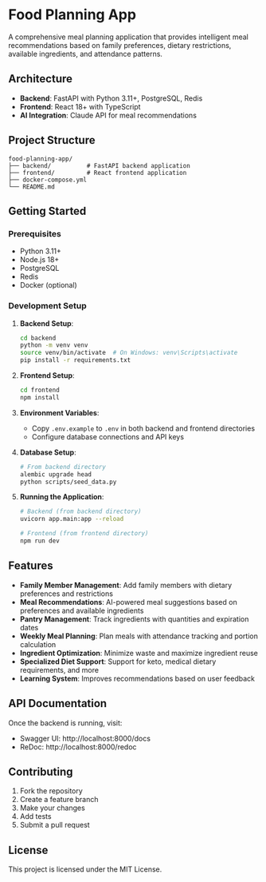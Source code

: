 # Food Planning App

A comprehensive meal planning application that provides intelligent meal recommendations based on family preferences, dietary restrictions, available ingredients, and attendance patterns.

## Architecture

- **Backend**: FastAPI with Python 3.11+, PostgreSQL, Redis
- **Frontend**: React 18+ with TypeScript
- **AI Integration**: Claude API for meal recommendations

## Project Structure

```
food-planning-app/
├── backend/          # FastAPI backend application
├── frontend/         # React frontend application
├── docker-compose.yml
└── README.md
```

## Getting Started

### Prerequisites

- Python 3.11+
- Node.js 18+
- PostgreSQL
- Redis
- Docker (optional)

### Development Setup

1. **Backend Setup**:
   ```bash
   cd backend
   python -m venv venv
   source venv/bin/activate  # On Windows: venv\Scripts\activate
   pip install -r requirements.txt
   ```

2. **Frontend Setup**:
   ```bash
   cd frontend
   npm install
   ```

3. **Environment Variables**:
   - Copy `.env.example` to `.env` in both backend and frontend directories
   - Configure database connections and API keys

4. **Database Setup**:
   ```bash
   # From backend directory
   alembic upgrade head
   python scripts/seed_data.py
   ```

5. **Running the Application**:
   ```bash
   # Backend (from backend directory)
   uvicorn app.main:app --reload

   # Frontend (from frontend directory)
   npm run dev
   ```

## Features

- **Family Member Management**: Add family members with dietary preferences and restrictions
- **Meal Recommendations**: AI-powered meal suggestions based on preferences and available ingredients
- **Pantry Management**: Track ingredients with quantities and expiration dates
- **Weekly Meal Planning**: Plan meals with attendance tracking and portion calculation
- **Ingredient Optimization**: Minimize waste and maximize ingredient reuse
- **Specialized Diet Support**: Support for keto, medical dietary requirements, and more
- **Learning System**: Improves recommendations based on user feedback

## API Documentation

Once the backend is running, visit:
- Swagger UI: http://localhost:8000/docs
- ReDoc: http://localhost:8000/redoc

## Contributing

1. Fork the repository
2. Create a feature branch
3. Make your changes
4. Add tests
5. Submit a pull request

## License

This project is licensed under the MIT License.